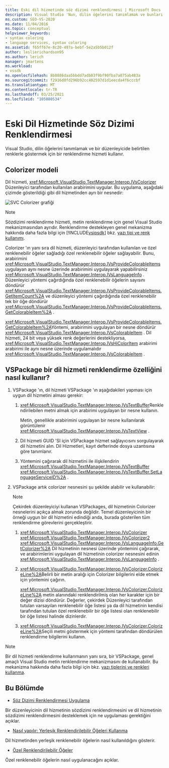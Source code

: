 ```yaml
---
title: Eski dil hizmetinde söz dizimi renklendirmesi | Microsoft Docs
description: Visual Studio 'Nun, dilin öğelerini tanımlamak ve bunları düzenleyicide renklerle göstermek için eski dil hizmetinde bir sözdizimi renklendirme hizmetini nasıl uyguladığını öğrenin.
ms.custom: SEO-VS-2020
ms.date: 11/04/2016
ms.topic: conceptual
helpviewer_keywords:
- syntax coloring
- language services, syntax coloring
ms.assetid: f65ff67e-8c20-497a-bebf-5e2a5b5b012f
author: leslierichardson95
ms.author: lerich
manager: jmartens
ms.workload:
- vssdk
ms.openlocfilehash: 8b8886daa5bbdd7adb03f9bf90fba7a875ab483a
ms.sourcegitcommit: f2916d8fd296b92cc402597d1d1eecda4f6cccbf
ms.translationtype: MT
ms.contentlocale: tr-TR
ms.lasthandoff: 03/25/2021
ms.locfileid: "105080534"
---
```

# <a name="syntax-coloring-in-a-legacy-language-service"></a>Eski Dil Hizmetinde Söz Dizimi Renklendirmesi

Visual Studio, dilin öğelerini tanımlamak ve bir düzenleyicide belirtilen renklerle göstermek için bir renklendirme hizmeti kullanır.

## <a name="colorizer-model"></a>Colorizer modeli
 Dil hizmeti, <xref:Microsoft.VisualStudio.TextManager.Interop.IVsColorizer> Düzenleyici tarafından kullanılan arabirimini uygular. Bu uygulama, aşağıdaki çizimde gösterildiği gibi dil hizmetinden ayrı bir nesnedir:

 ![SVC Colorizer grafiği](../../extensibility/internals/media/figlgsvccolorizer.gif)

> [!NOTE]
> Sözdizimi renklendirme hizmeti, metin renklendirme için genel Visual Studio mekanizmasından ayrıdır. Renklendirme destekleyen genel mekanizma hakkında daha fazla bilgi için [!INCLUDE[vsipsdk](../../extensibility/includes/vsipsdk_md.md)] bkz. [yazı tipi ve renk kullanımı](/previous-versions/visualstudio/visual-studio-2015/extensibility/using-fonts-and-colors?preserve-view=true&view=vs-2015).

 Colorizer 'ın yanı sıra dil hizmeti, düzenleyici tarafından kullanılan ve özel renklenebilir öğeler sağladığı özel renklenebilir öğeler sağlayabilir. Bunu, arabirimini <xref:Microsoft.VisualStudio.TextManager.Interop.IVsProvideColorableItems> uygulayan aynı nesne üzerinde arabirimini uygulayarak yapabilirsiniz <xref:Microsoft.VisualStudio.TextManager.Interop.IVsLanguageInfo> . Düzenleyici yöntemi çağırdığında özel renklenebilir öğelerin sayısını döndürür <xref:Microsoft.VisualStudio.TextManager.Interop.IVsProvideColorableItems.GetItemCount%2A> ve düzenleyici yöntemi çağırdığında özel renklenebilir tek bir öğe döndürür <xref:Microsoft.VisualStudio.TextManager.Interop.IVsProvideColorableItems.GetColorableItem%2A> .

 <xref:Microsoft.VisualStudio.TextManager.Interop.IVsProvideColorableItems.GetColorableItem%2A>Yöntemi, arabirimini uygulayan bir nesne döndürür <xref:Microsoft.VisualStudio.TextManager.Interop.IVsColorableItem> . Dil hizmeti, 24 bit veya yüksek renk değerlerini destekliyorsa, <xref:Microsoft.VisualStudio.TextManager.Interop.IVsHiColorItem> arabirimi arabirimi ile aynı nesne üzerinde uygulamalıdır <xref:Microsoft.VisualStudio.TextManager.Interop.IVsColorableItem> .

## <a name="how-a-vspackage-uses-a-language-service-colorizer"></a>VSPackage bir dil hizmeti renklendirme özelliğini nasıl kullanır?

1. VSPackage 'ın, dil hizmeti VSPackage 'ın aşağıdakileri yapması için uygun dil hizmetini alması gerekir:

    1. <xref:Microsoft.VisualStudio.TextManager.Interop.IVsTextBuffer>Renklendirilebilen metni almak için arabirimi uygulayan bir nesne kullanın.

         Metin, genellikle arabirimini uygulayan bir nesne kullanılarak görüntülenir <xref:Microsoft.VisualStudio.TextManager.Interop.IVsTextView> .

    2. Dil hizmeti GUID 'SI için VSPackage hizmet sağlayıcısını sorgulayarak dil hizmetini alın. Dil Hizmetleri, kayıt defterinde dosya uzantısına göre tanımlanır.

    3. Yöntemini çağırarak dil hizmetini ile ilişkilendirin <xref:Microsoft.VisualStudio.TextManager.Interop.IVsTextBuffer> <xref:Microsoft.VisualStudio.TextManager.Interop.IVsTextBuffer.SetLanguageServiceID%2A> .

2. VSPackage artık colorizer nesnesini şu şekilde alabilir ve kullanabilir:

    > [!NOTE]
    > Çekirdek düzenleyiciyi kullanan VSPackages, dil hizmetinin Colorizer nesnelerini açıkça almak zorunda değildir. Temel düzenleyicinin bir örneği uygun bir dil hizmetini edindiği anda, burada gösterilen tüm renklendirme görevlerini gerçekleştirir.

    1. <xref:Microsoft.VisualStudio.TextManager.Interop.IVsColorizer> <xref:Microsoft.VisualStudio.TextManager.Interop.IVsColorizer2> <xref:Microsoft.VisualStudio.TextManager.Interop.IVsLanguageInfo.GetColorizer%2A> Dil hizmetinin nesnesi üzerinde yöntemini çağırarak, ve arabirimlerini uygulayan dil hizmetinin colorizer nesnesini edinin <xref:Microsoft.VisualStudio.TextManager.Interop.IVsLanguageInfo> .

    2. <xref:Microsoft.VisualStudio.TextManager.Interop.IVsColorizer.ColorizeLine%2A>Belirli bir metin aralığı için Colorizer bilgilerini elde etmek için yöntemini çağırın.

         <xref:Microsoft.VisualStudio.TextManager.Interop.IVsColorizer.ColorizeLine%2A> metin alanındaki renklendirilmiş olan her karakter için bir değer dizisi döndürür. Değerler, çekirdek Düzenleyici tarafından tutulan varsayılan renklenebilir öğe listesi ya da dil hizmetinin kendisi tarafından tutulan özel renklenebilir bir öğe listesi olan renklenebilir bir öğe listesi halinde dizinlerdir.

    3. <xref:Microsoft.VisualStudio.TextManager.Interop.IVsColorizer.ColorizeLine%2A>Seçili metni göstermek için yöntemi tarafından döndürülen renklendirme bilgilerini kullanın.

> [!NOTE]
> Bir dil hizmeti renklendirme kullanmanın yanı sıra, bir VSPackage, genel amaçlı Visual Studio metin renklendirme mekanizmasını de kullanabilir. Bu mekanizma hakkında daha fazla bilgi için bkz. [yazı tiplerini ve renkleri kullanma](/previous-versions/visualstudio/visual-studio-2015/extensibility/using-fonts-and-colors?preserve-view=true&view=vs-2015).

## <a name="in-this-section"></a>Bu Bölümde
- [Söz Dizimi Renklendirmesi Uygulama](../../extensibility/internals/implementing-syntax-coloring.md)

 Bir düzenleyicinin dil hizmetinin sözdizimi renklendirmesini ve dil hizmetinin sözdizimi renklendirmesini desteklemek için ne uygulaması gerektiğini açıklar.

- [Nasıl yapılır: Yerleşik Renklendirilebilir Öğeleri Kullanma](../../extensibility/internals/how-to-use-built-in-colorable-items.md)

 Dil hizmetinden yerleşik renklenebilir öğelerin nasıl kullanıldığını gösterir.

- [Özel Renklendirilebilir Öğeler](../../extensibility/internals/custom-colorable-items.md)

 Özel renklenebilir öğelerin nasıl uygulanacağını açıklar.
